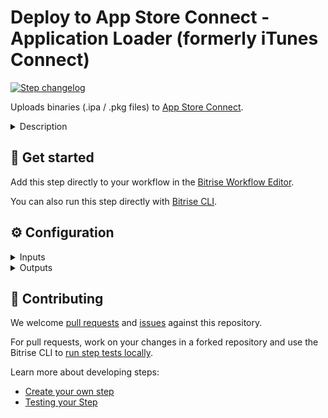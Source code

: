 # Deploy to App Store Connect - Application Loader (formerly iTunes Connect)

[![Step changelog](https://shields.io/github/v/release/bitrise-steplib/steps-deploy-to-itunesconnect-application-loader?include_prereleases&label=changelog&color=blueviolet)](https://github.com/bitrise-steplib/steps-deploy-to-itunesconnect-application-loader/releases)

Uploads binaries (.ipa / .pkg files) to [App Store Connect](https://appstoreconnect.apple.com/).

<details>
<summary>Description</summary>

Upload your binaries to [App Store Connect](https://appstoreconnect.apple.com/) using Apple's Application Loader. You can upload iOS, macOS, or Apple TV apps with the Step. The Step does not upload metadata, screenshots, nor does it submit your app for review. For that, use the **Deploy to App Store Connect with Deliver** Step.

This Step, however, does NOT build your binary: to create an IPA or PKG file, you need the right version of the **Xcode Archive** Step, or any other Step that is capable of building a binary file.  

### Configuring the Step 

Before you start using this Step, you need to do a couple of things:

* Register an app on the **My Apps** page of App Store Connect. Click on the **plus** sign and select the **New App** option. This requires an **admin** account.
* This Step requires an app signed with App Store Distibution provisioning profile. Make sure that you use the correct code signing files and the correct export method with the Step that builds your binary.
* Every build that you want to push to the App Store Connect must have a unique build and version number pair. Increment either or both before a new deploy to the App Store Connect.

To deploy your app with the Step: 
1. Make sure that either the **IPA path** or the **PKG path** input has a valid value. The default value is perfect for most cases: it points to the output generated by the **Xcode Archive** Step.
1. Set up your connection depending on which authentication method you wish to use:
    - Use a previously configured Bitrise Apple Developer connection: Set the **Bitrise Apple Developer Connection** to `automatic` (this is the default setting), `api_key` or `apple_id`.
    - Provide manual Step inputs: Add authentication data depending on which authentication method you wish to use, either Apple ID or API key authentication. Set the **Bitrise Apple Developer Connection** to `off`. Use only one of the authentication methods.
        * For API key: Provide your **API Key: URL** (for example, https://URL/TO/AuthKey_something.p8 or file:///PATH/TO/AuthKey_something.p8) and the **API Key: Issuer ID** inputs.
        * For Apple ID: Use the Apple Developer connection based on Apple ID authentication. If no app-specific password has been added to the used connection, the **Apple ID: App-specific password** Step input will be used. Other authentication-related Step inputs are ignored.

### Troubleshooting

Use only one of the authentication methods, if you add both the Apple ID and the API key inputs the step will fail.

Make sure your Apple ID credentials are correct. Be aware that if you use two-factor authentication, you need to [set up](https://devcenter.bitrise.io/getting-started/configuring-bitrise-steps-that-require-apple-developer-account-data/#setting-up-connection-with-the-apple-id-and-password) a connection with Apple ID.

Always make sure that **Platform** input is set to the correct value.

The Step can also fail if the **Xcode Archive** Step - or any other Step that builds your binary - did not generate an IPA or PKG with a `app-store` export method. 

### Useful links 

- [Deploying an app to iTunesConnect](https://devcenter.bitrise.io/deploy/ios-deploy/deploying-an-ios-app-to-itunes-connect/)
- [iOS deployment](https://devcenter.bitrise.io/deploy/ios-deploy/ios-deploy-index/)

### Related Steps 

- [Deploy to Google Play](https://www.bitrise.io/integrations/steps/google-play-deploy)
- [Xcode Archive & Export for iOS](https://www.bitrise.io/integrations/steps/xcode-archive)
- [Appetize.io deploy](https://www.bitrise.io/integrations/steps/appetize-deploy)
</details>

## 🧩 Get started

Add this step directly to your workflow in the [Bitrise Workflow Editor](https://devcenter.bitrise.io/steps-and-workflows/steps-and-workflows-index/).

You can also run this step directly with [Bitrise CLI](https://github.com/bitrise-io/bitrise).

## ⚙️ Configuration

<details>
<summary>Inputs</summary>

| Key | Description | Flags | Default |
| --- | --- | --- | --- |
| `connection` | The input determines the method used for Apple Service authentication. By default, any enabled Bitrise Apple Developer connection is used and other authentication-related Step inputs are ignored.  There are two types of Apple Developer connection you can enable on Bitrise: one is based on an API key of the App Store Connect API, the other is the Apple ID authentication. You can choose which type of Bitrise Apple Developer connection to use or you can tell the Step to only use Step inputs for authentication: - `automatic`: Use any enabled Apple Developer connection, either based on Apple ID authentication or API key authentication.  Step inputs are only used as a fallback. API key authentication has priority over Apple ID authentication in both cases. - `api_key`: Use the Apple Developer connection based on API key authentication. Authentication-related Step inputs are ignored. - `apple_id`: Use the Apple Developer connection based on Apple ID authentication and the **Application-specific password** Step input. Other authentication-related Step inputs are ignored. - `off`: Do not use any Apple Developer Connection. Only authentication-related Step inputs are considered. | required | `automatic` |
| `api_key_path` | Specify the path in an URL format where your API key is stored. For example: `https://URL/TO/AuthKey_[KEY_ID].p8` or `file:///PATH/TO/AuthKey_[KEY_ID].p8`. **NOTE:** The Step will only recognize the API key if the filename includes the  `KEY_ID` value as shown on the examples above.   You can upload your key on the **Generic File Storage** tab in the Workflow Editor and set the Environment Variable for the file here.   For example: `$BITRISEIO_MYKEY_URL` |  |  |
| `api_issuer` | Issuer ID. Required if **API Key: URL** (`api_key_path`) is specified. |  |  |
| `itunescon_user` | Email for Apple ID login. | sensitive |  |
| `password` | Password for the specified Apple ID. | sensitive |  |
| `app_password` | Use this input if TFA is enabled on the Apple ID but no app-specific password has been added to the used Bitrise Apple ID connection.  **NOTE:** Application-specific passwords can be created on the [AppleID Website](https://appleid.apple.com). It can be used to bypass two-factor authentication. | sensitive |  |
| `ipa_path` | Path to your IPA file to be deployed. **NOTE:** This input or `PKG path` is required. |  | `$BITRISE_IPA_PATH` |
| `pkg_path` | Path to your PKG file to be deployed. **NOTE:** This input or `IPA path` is required. |  | `$BITRISE_PKG_PATH` |
| `platform` | Specify the platform of the file. When `auto` is selected the step uses the `Info.plist` to set the platform. |  | `auto` |
| `altool_options` | Options added to the end of the `altool` call. You can use multiple options, separated by a space character. Example: `--notarize-app --asc-provider" <<provider_id>>` |  |  |
</details>

<details>
<summary>Outputs</summary>
There are no outputs defined in this step
</details>

## 🙋 Contributing

We welcome [pull requests](https://github.com/bitrise-steplib/steps-deploy-to-itunesconnect-application-loader/pulls) and [issues](https://github.com/bitrise-steplib/steps-deploy-to-itunesconnect-application-loader/issues) against this repository.

For pull requests, work on your changes in a forked repository and use the Bitrise CLI to [run step tests locally](https://devcenter.bitrise.io/bitrise-cli/run-your-first-build/).

Learn more about developing steps:

- [Create your own step](https://devcenter.bitrise.io/contributors/create-your-own-step/)
- [Testing your Step](https://devcenter.bitrise.io/contributors/testing-and-versioning-your-steps/)
